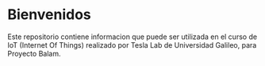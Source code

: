 # Bienvenidos 
Este repositorio contiene informacion que puede ser utilizada en el curso de IoT (Internet Of Things) realizado por Tesla Lab de Universidad Galileo, para Proyecto Balam.